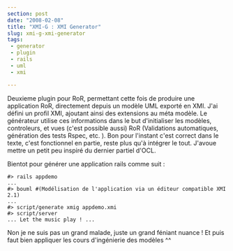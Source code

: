 ```yaml
---
section: post
date: "2008-02-08"
title: "XMI-G : XMI Generator"
slug: xmi-g-xmi-generator
tags:
 - generator
 - plugin
 - rails
 - uml
 - xmi

---
```


Deuxieme plugin pour RoR, permettant cette fois de produire une application RoR, directement depuis un modèle UML exporté en XMI. J'ai défini un profil XMI, ajoutant ainsi des extensions au méta modèle. Le générateur utilise ces informations dans le but d'initialiser les modèles, controleurs, et vues (c'est possible aussi) RoR (Validations automatiques, génération des tests Rspec, etc. ). Bon pour l'instant c'est correct dans le texte, c'est fonctionnel en partie, reste plus qu'à intégrer le tout. J'avoue mettre un petit peu inspiré du dernier partiel d'OCL.

Bientot pour générer une application rails comme suit :

```
#> rails appdemo
...
#> bouml #(Modélisation de l'application via un éditeur compatible XMI 2.1)
...
#> script/generate xmig appdemo.xmi
#> script/server
... Let the music play ! ...
```

Non je ne suis pas un grand malade, juste un grand féniant nuance !
Et puis faut bien appliquer les cours d'ingénierie des modèles ^^

